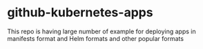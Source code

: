 # github-kubernetes-apps
This repo is having large number of example for deploying apps in manifests format and Helm formats and other popular formats
